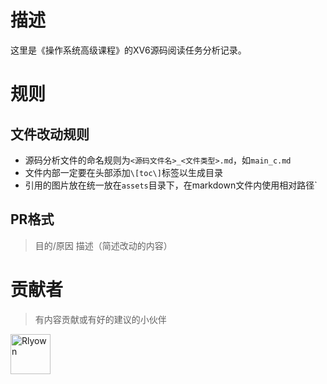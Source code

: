 # 描述
这里是《操作系统高级课程》的XV6源码阅读任务分析记录。


# 规则

## 文件改动规则
* 源码分析文件的命名规则为`<源码文件名>_<文件类型>.md`，如`main_c.md`
* 文件内部一定要在头部添加`\[toc\]`标签以生成目录
* 引用的图片放在统一放在`assets`目录下，在markdown文件内使用相对路径`

## PR格式
> 目的/原因
> 描述（简述改动的内容）


# 贡献者

> 有内容贡献或有好的建议的小伙伴

<a href="https://github.com/Rlyown" target="_blank" title="Rlyown">
<img src="https://github.com/Rlyown.png?size=64" width="64" height="64" alt="Rlyown">
</a>


